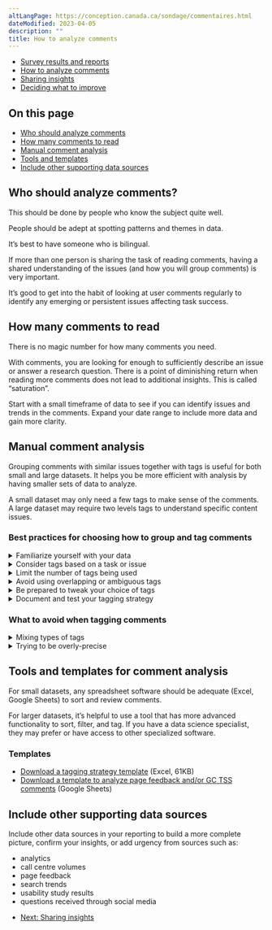 ```yaml
---
altLangPage: https://conception.canada.ca/sondage/commentaires.html
dateModified: 2023-04-05
description: ""
title: How to analyze comments
---
```


<div class="gc-stp-stp">
  <div class="row">
    <ul class="toc lst-spcd col-md-12">
      <li class="col-md-4 col-sm-6"><a class="list-group-item" href="access-results.html">Survey results and reports</a></li>
      <li class="col-md-4 col-sm-6"><a class="list-group-item active" href="analyze-feedback.html">How to analyze comments</a></li>
      <li class="col-md-4 col-sm-6"><a class="list-group-item" href="insights.html">Sharing insights</a></li>
      <li class="col-md-4 col-sm-6"><a class="list-group-item" href="prioritize.html">Deciding what to improve</a></li>
    </ul>
  </div>
</div>

## On this page

* [Who should analyze comments](#who-should-analyze-comments)
* [How many comments to read](#how-many-comments-to-read)
* [Manual comment analysis](#manual-comment-analysis)
* [Tools and templates](#tools-and-templates-for-comment-analysis)
* [Include other supporting data sources](#include-other-supporting-data-sources)

## Who should analyze comments?

This should be done by people who know the subject quite well.

People should be adept at spotting patterns and themes in data.

It’s best to have someone who is bilingual.

If more than one person is sharing the task of reading comments, having a shared understanding of the issues (and how you will group comments) is very important.

It’s good to get into the habit of looking at user comments regularly to identify any emerging or persistent issues affecting task success.

## How many comments to read

There is no magic number for how many comments you need.

With comments, you are looking for enough to sufficiently describe an issue or answer a research question. There is a point of diminishing return when reading more comments does not lead to additional insights. This is called “saturation”.

Start with a small timeframe of data to see if you can identify issues and trends in the comments. Expand your date range to include more data and gain more clarity.

## Manual comment analysis

Grouping comments with similar issues together with tags is useful for both small and large datasets. It helps you be more efficient with analysis by having smaller sets of data to analyze.

A small dataset may only need a few tags to make sense of the comments. A large dataset may require two levels tags to understand specific content issues.

### Best practices for choosing how to group and tag comments

<details>
  <summary>Familiarize yourself with your data</summary>
  <p>Read through a sample of comments and try to spot recurring patterns. Jot them down to get a rough overview of WHAT tasks, topics, or issues people are talking about.</p>
  <p>Not every comment will be useful - sometimes it will be too unclear to use or be completely about another topic.</p>
</details>

<details>
    <summary>Consider tags based on a task or issue</summary>
    <p><strong>Task-based tags</strong> are recommended when analyzing comments for groups of pages where there are multiple user tasks.</p>
    <p>To identify tasks, ask yourself why the user came to the site. What were they trying to do, or what question were they trying to answer?</p>
    <table class="provisional gc-table table table-striped" id="myTable1">
        <caption class="wb-inv">Example tagging model by task </caption>
        <thead>
            <tr>
                <th scope="col">Task tag</th>
                <th scope="col">User task</th>
                <th scope="col">Topics included</th>
            </tr>
        </thead>
        <tbody>
            <tr>
                <td data-label="Tag"><span class="text-left">Vaccine safety</span></td>
                <td data-label="User task"><span class="text-left">Is the vaccine safe for me?</span></td>
                <td data-label="Topics included"><span class="text-left">Pre-existing conditions, ingredients/allergies, side effects</span></td>
            </tr>
            <tr>
                <td data-label="Tag"><span class="text-left">Getting vaccinated</span></td>
                <td data-label="User task"><span class="text-left">How do I get vaccinated?</span></td>
                <td data-label="Topics included"><span class="text-left">Eligibility, when, where, how to register</span></td>
            </tr>
            <tr>
                <td data-label="Tag"><span class="text-left">Proof of vaccination</span></td>
                <td data-label="User task"><span class="text-left">How do I get a copy of my vaccine record?</span></td>
                <td data-label="Topics included"><span class="text-left">Vaccine records, provincial apps, federal vaccine proof</span></td>
            </tr>
        </tbody>
    </table>
    <p class="mrgn-tp-xl"><strong>Issue-based tags</strong> may be a better strategy when analyzing comments on a single page, single topic, or where a single task dominates your feedback.</p>
    <table class="provisional gc-table table table-striped" id="myTable1">
        <caption class="wb-inv">Example tagging model by issue </caption>
        <thead>
            <tr>
                <th scope="col">Issue tag</th>
                <th scope="col">Issue experienced</th>
            </tr>
        </thead>
        <tbody>
            <tr>
                <td data-label="Issue tag"><span class="text-left">No appointments</span></td>
                <td data-label="User issue"><span class="text-left">No appointments, no appointments for several weeks</span></td>
            </tr>
        </tbody>
    </table>
    <p class="mrgn-tp-xl"><strong>For large datasets</strong> you may find a second level of tags is needed to add precision. This can be done at the same time you tag the comments OR when you are ready to analyze a smaller set of comments.</p>
</details>

<details>
    <summary>Limit the number of tags being used</summary>
    <p>Start with broad tags and only include those for which you have multiple examples. Your goal with this first review is to succinctly group recurring topics/issues.</p>
    <p>Aim to keep your set of tags to under 15 for the task.  Limiting the number of tags will help surface the issues that need the most assistance.</p>
    <p>“Other” is a tag too!  Tag one-offs or low-frequency comments as “Other” until there are enough for them to graduate into having a tag of their own.</p>
</details>

<details>
    <summary>Avoid using overlapping or ambiguous tags </summary>
    <p>Make sure each tag is clearly differentiated from the others. Your aim is to reduce doubt about which tag a comment should get.</p>
</details>

<details>
    <summary>Be prepared to tweak your choice of tags</summary>
    <p>As you read more of your dataset, review your initial tag choices. Are they clear and unambiguous? Does one tag alone cover the majority of comments? Do you need to divide it into separate tags?</p>
    <p>There’s no one-size-fits-all strategy. As you collect more comments, you may find you need to adjust your choice of tags.</p>
</details>

<details>
    <summary>Document and test your tagging strategy</summary>
    <p>Document your choice of tags with examples.   This is especially useful if more than one person will share the responsibility for reviewing comments.</p>
    <p>Ask others to review your tag choices to make sure that the tags are clear to other people.  This is especially critical if more than one person will be helping to analyze comments.  Agreeing on a common set of tags in the beginning (and when adjusting tags) avoids comments being tagged poorly between people.</p>
    <a class="btn btn-primary" href="images/feedback-tagging-template.xlsx" role="button">
        <span class="fa fa-download" aria-hidden="true"></span> Download a tagging strategy template (Excel, 61KB)
    </a>
</details>

### What to avoid when tagging comments

<details>
    <summary>Mixing types of tags</summary>
    <p>If you want to add additional ways to analyse your dataset, it’s best to create new columns in your spreadsheet to note different kinds of facets. For example, adding a status or specifying a sub-issue.</p>
</details>

<details>
    <summary>Trying to be overly-precise</summary>
    <p>The purpose of tagging is to help you identify user priorities and group comments into smaller datasets to analyze. A “good enough” approach to defining and assigning tags will do.</p>
    <p>If you have more comments than you can manage to review, classify and analyze, adjust your strategy: choose a specific task or time frame to focus on.</p>
</details>

## Tools and templates for comment analysis

For small datasets, any spreadsheet software should be adequate (Excel, Google Sheets) to sort and review comments.

For larger datasets, it’s helpful to use a tool that has more advanced functionality to sort, filter, and tag. If you have a data science specialist, they may prefer or have access to other specialized software.

### Templates

* [Download a tagging strategy template](images/feedback-tagging-template.xlsx) (Excel, 61KB)
* [Download a template to analyze page feedback and/or GC TSS comments](https://docs.google.com/spreadsheets/d/1pcQgee6lN6P30EIMRb3o6RxcTPBiUFtsZAmbeVNpDW4/edit?usp=sharing) (Google Sheets)

## Include other supporting data sources

Include other data sources in your reporting to build a more complete picture, confirm your insights, or add urgency from sources such as:

* analytics
* call centre volumes
* page feedback
* search trends
* usability study results
* questions received through social media

<nav role="navigation" class="mrgn-bttm-lg">
    <ul class="pager">
        <li class="next"><a href="insights.html" rel="next">Next: Sharing insights</a></li>
    </ul>
</nav>

